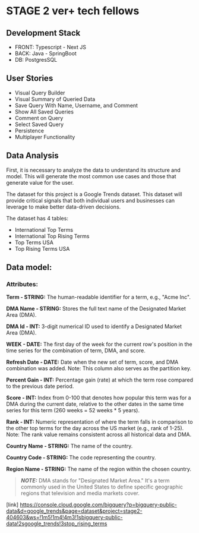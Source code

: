 # STAGE 2 ver+ tech fellows

## Development Stack

- FRONT: Typescript - Next JS
- BACK: Java - SpringBoot
- DB: PostgresSQL

## User Stories

- Visual Query Builder
- Visual Summary of Queried Data
- Save Query With Name, Username, and Comment
- Show All Saved Queries
- Comment on Query
- Select Saved Query
- Persistence
- Multiplayer Functionality

## Data Analysis

First, it is necessary to analyze the data to understand its structure and model. This will generate the most common use cases and those that generate value for the user.

The dataset for this project is a Google Trends dataset. This dataset will provide critical signals that both individual users and businesses can leverage to make better data-driven decisions.


The dataset has 4 tables:

- International Top Terms
- International Top Rising Terms
- Top Terms USA
- Top Rising Terms USA

## Data model:


### Attributes:

**Term - STRING:** The human-readable identifier for a term, e.g., "Acme Inc".

**DMA Name - STRING:** Stores the full text name of the Designated Market Area (DMA).

**DMA Id - INT:** 3-digit numerical ID used to identify a Designated Market Area (DMA).

**WEEK - DATE:** The first day of the week for the current row's position in the time series for the combination of term, DMA, and score.

**Refresh Date - DATE:** Date when the new set of term, score, and DMA combination was added. Note: This column also serves as the partition key.

**Percent Gain - INT:** Percentage gain (rate) at which the term rose compared to the previous date period.

**Score - INT:** Index from 0-100 that denotes how popular this term was for a DMA during the current date, relative to the other dates in the same time series for this term (260 weeks = 52 weeks * 5 years).

**Rank - INT:** Numeric representation of where the term falls in comparison to the other top terms for the day across the US market (e.g., rank of 1-25). Note: The rank value remains consistent across all historical data and DMA.

**Country Name - STRING:** The name of the country.

**Country Code - STRING:** The code representing the country.

**Region Name - STRING:** The name of the region within the chosen country.


> **_NOTE:_**  DMA stands for "Designated Market Area." It's a term commonly used in the United States to define specific geographic regions that television and media markets cover.




[link] https://console.cloud.google.com/bigquery?p=bigquery-public-data&d=google_trends&page=dataset&project=stage2-404603&ws=!1m5!1m4!4m3!1sbigquery-public-data!2sgoogle_trends!3stop_rising_terms

